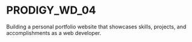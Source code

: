 # PRODIGY_WD_04
Building a personal portfolio website that showcases skills, projects, and accomplishments as a web developer.
